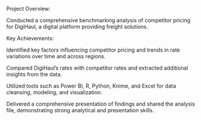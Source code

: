 Project Overview:

Conducted a comprehensive benchmarking analysis of competitor pricing for DigiHaul, a digital platform providing freight solutions.

Key Achievements:

Identified key factors influencing competitor pricing and trends in rate variations over time and across regions.

Compared DigiHaul’s rates with competitor rates and extracted additional insights from the data.

Utilized tools such as Power BI, R, Python, Knime, and Excel for data cleansing, modeling, and visualization.

Delivered a comprehensive presentation of findings and shared the analysis file, demonstrating strong analytical and presentation skills.
